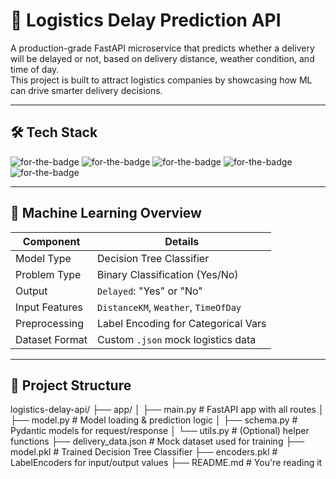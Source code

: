 # 🚚 Logistics Delay Prediction API

A production-grade FastAPI microservice that predicts whether a delivery will be delayed or not, based on delivery distance, weather condition, and time of day.  
This project is built to attract logistics companies by showcasing how ML can drive smarter delivery decisions.

---

## 🛠️ Tech Stack

![for-the-badge](https://img.shields.io/badge/BACKEND-FastAPI-blue?style=for-the-badge&logo=fastapi)
![for-the-badge](https://img.shields.io/badge/MODEL-DecisionTree-yellow?style=for-the-badge)
![for-the-badge](https://img.shields.io/badge/SERIALIZATION-Joblib-orange?style=for-the-badge)
![for-the-badge](https://img.shields.io/badge/DEPLOYMENT-Render-purple?style=for-the-badge)
![for-the-badge](https://img.shields.io/badge/ML-Pandas%20%7C%20Sklearn%20%7C%20Numpy-green?style=for-the-badge)

---

## 🧠 Machine Learning Overview

| Component       | Details                             |
|----------------|--------------------------------------|
| Model Type      | Decision Tree Classifier             |
| Problem Type    | Binary Classification (Yes/No)       |
| Output          | `Delayed`: "Yes" or "No"             |
| Input Features  | `DistanceKM`, `Weather`, `TimeOfDay` |
| Preprocessing   | Label Encoding for Categorical Vars  |
| Dataset Format  | Custom `.json` mock logistics data   |

---

## 📁 Project Structure
logistics-delay-api/
├── app/
│ ├── main.py # FastAPI app with all routes
│ ├── model.py # Model loading & prediction logic
│ ├── schema.py # Pydantic models for request/response
│ └── utils.py # (Optional) helper functions
├── delivery_data.json # Mock dataset used for training
├── model.pkl # Trained Decision Tree Classifier
├── encoders.pkl # LabelEncoders for input/output values
├── README.md # You're reading it